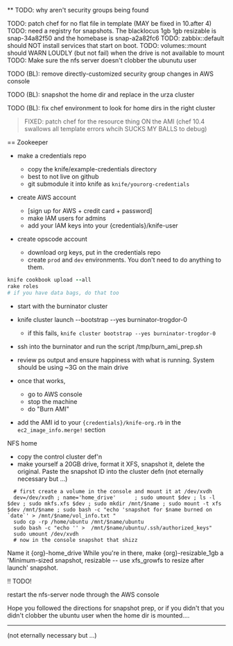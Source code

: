 ** TODO: why aren't security groups being found

TODO: patch chef for no flat file in template (MAY be fixed in 10.after 4)
TODO: need a registry for snapshots. The blacklocus 1gb 1gb resizable is snap-34a82f50 and the homebase is snap-a2a82fc6
TODO: zabbix::default should NOT install services that start on boot.
TODO: volumes::mount should WARN LOUDLY (but not fail) when the drive is not available to mount
TODO: Make sure the nfs server doesn't clobber the ubunutu user

TODO (BL): remove directly-customized security group changes in AWS console

TODO (BL): snapshot the home dir and replace in the urza cluster

TODO (BL): fix chef environment to look for home dirs in the right cluster

> FIXED: patch chef for the resource thing ON the AMI (chef 10.4 swallows all template errors whcih SUCKS MY BALLS to debug)

== Zookeeper

* make a credentials repo
  - copy the knife/example-credentials directory
  - best to not live on github
  - git submodule it into knife as `knife/yourorg-credentials`

* create AWS account
  - [sign up for AWS + credit card + password]
  - make IAM users for admins
  - add your IAM keys into your {credentials}/knife-user

* create opscode account
  - download org keys, put in the credentials repo
  - create `prod` and `dev` environments. You don't need to do anything to them.  

```ruby
knife cookbook upload --all
rake roles
# if you have data bags, do that too
```

* start with the burninator cluster
* knife cluster launch --bootstrap --yes burninator-trogdor-0
  - if this fails, `knife cluster bootstrap --yes burninator-trogdor-0`

* ssh into the burninator and run the script /tmp/burn_ami_prep.sh

* review ps output and ensure happiness with what is running. System should be using ~3G on the main drive

* once that works,
  - go to AWS console
  - stop the machine
  - do "Burn AMI"

* add the AMI id to your `{credentials}/knife-org.rb` in the `ec2_image_info.merge!` section


NFS home
* copy the control cluster def'n
* make yourself a 20GB drive, format it XFS, snapshot it, delete the original. Paste the snapshot ID into the cluster defn (not eternally necessary but ...)

```
  # first create a volume in the console and mount it at /dev/xvdh
  dev=/dev/xvdh ; name='home_drive'      ; sudo umount $dev ; ls -l $dev ; sudo mkfs.xfs $dev ; sudo mkdir /mnt/$name ; sudo mount -t xfs $dev /mnt/$name ; sudo bash -c "echo 'snapshot for $name burned on `date`' > /mnt/$name/vol_info.txt "
  sudo cp -rp /home/ubuntu /mnt/$name/ubuntu
  sudo bash -c "echo '' >  /mnt/$name/ubuntu/.ssh/authorized_keys"
  sudo umount /dev/xvdh
  # now in the console snapshot that shizz
```

Name it {org}-home_drive
While you're in there, make {org}-resizable_1gb a 'Minimum-sized snapshot, resizable -- use xfs_growfs to resize after launch' snapshot.

!! TODO!

restart the nfs-server node through the AWS console

Hope you followed the directions for snapshot prep, or if you didn't that you didn't clobber the ubuntu user when the home dir is mounted....

__________________________________________________________________________
(not eternally necessary but ...)

